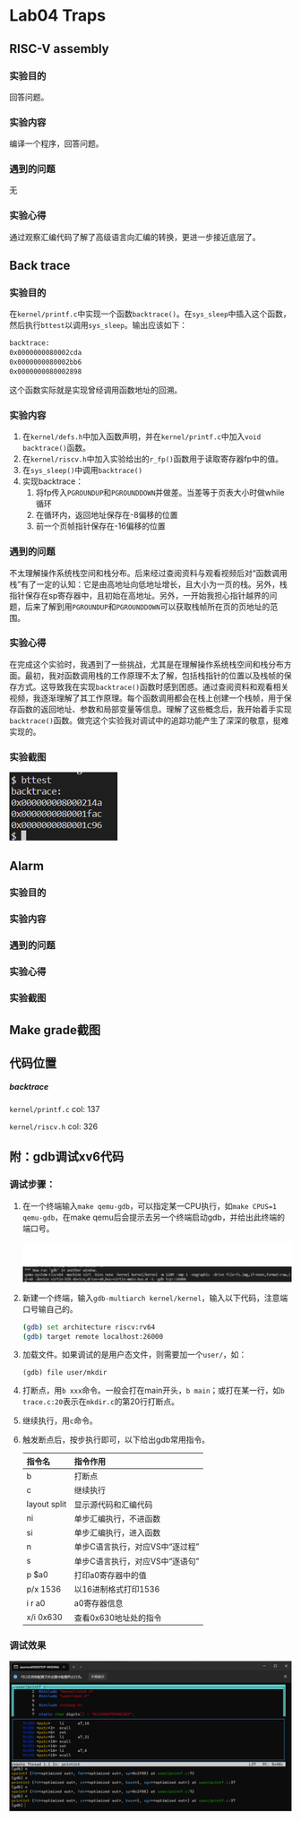 # Lab04 Traps

## RISC-V assembly

### 实验目的

回答问题。

### 实验内容

编译一个程序，回答问题。

### 遇到的问题

无

### 实验心得

通过观察汇编代码了解了高级语言向汇编的转换，更进一步接近底层了。

## Back trace

### 实验目的

在`kernel/printf.c`中实现一个函数`backtrace()`。在`sys_sleep`中插入这个函数，然后执行`bttest`以调用`sys_sleep`。输出应该如下：

```bash
backtrace:
0x0000000080002cda
0x0000000080002bb6
0x0000000080002898
```

这个函数实际就是实现曾经调用函数地址的回溯。

### 实验内容

1. 在`kernel/defs.h`中加入函数声明，并在`kernel/printf.c`中加入`void backtrace()`函数。
2. 在`kernel/riscv.h`中加入实验给出的`r_fp()`函数用于读取寄存器fp中的值。
3. 在`sys_sleep()`中调用`backtrace()`
4. 实现backtrace：
   1. 将fp传入`PGROUNDUP`和`PGROUNDDOWN`并做差。当差等于页表大小时做while循环
   2. 在循环内，返回地址保存在-8偏移的位置
   3. 前一个页帧指针保存在-16偏移的位置

### 遇到的问题

不太理解操作系统栈空间和栈分布。后来经过查阅资料与观看视频后对“函数调用栈”有了一定的认知：它是由高地址向低地址增长，且大小为一页的栈。另外，栈指针保存在sp寄存器中，且初始在高地址。另外，一开始我担心指针越界的问题，后来了解到用`PGROUNDUP`和`PGROUNDDOWN`可以获取栈帧所在页的页地址的范围。

### 实验心得

在完成这个实验时，我遇到了一些挑战，尤其是在理解操作系统栈空间和栈分布方面。最初，我对函数调用栈的工作原理不太了解，包括栈指针的位置以及栈帧的保存方式。这导致我在实现`backtrace()`函数时感到困惑。通过查阅资料和观看相关视频，我逐渐理解了其工作原理。每个函数调用都会在栈上创建一个栈帧，用于保存函数的返回地址、参数和局部变量等信息。理解了这些概念后，我开始着手实现`backtrace()`函数。做完这个实验我对调试中的追踪功能产生了深深的敬意，挺难实现的。

### 实验截图

![backtrace](..\src\Lab04\backtrace.bmp "backtrace截图")

## Alarm

### 实验目的



### 实验内容



### 遇到的问题



### 实验心得



### 实验截图



## Make grade截图



## 代码位置

##### backtrace

`kernel/printf.c` col: 137

`kernel/riscv.h` col: 326



## 附：gdb调试xv6代码

### 调试步骤：

1. 在一个终端输入`make qemu-gdb`，可以指定某一CPU执行，如`make CPUS=1 qemu-gdb`，在make qemu后会提示去另一个终端启动gdb，并给出此终端的端口号。

   ![gdb-port](..\src\Lab04\gdb-port.bmp)

2. 新建一个终端，输入`gdb-multiarch kernel/kernel`，输入以下代码，注意端口号输自己的。

   ```bash
   (gdb) set architecture riscv:rv64
   (gdb) target remote localhost:26000
   ```

   

3. 加载文件。如果调试的是用户态文件，则需要加一个`user/`，如：

   ```
   (gdb) file user/mkdir
   ```

   

4. 打断点，用`b xxx`命令。一般会打在main开头，`b main`；或打在某一行，如`b trace.c:20`表示在`mkdir.c`的第20行打断点。

5. 继续执行，用`c`命令。

6. 触发断点后，按步执行即可，以下给出gdb常用指令。

   | 指令名       | 指令作用                        |
   | ------------ | ------------------------------- |
   | b            | 打断点                          |
   | c            | 继续执行                        |
   | layout split | 显示源代码和汇编代码            |
   | ni           | 单步汇编执行，不进函数          |
   | si           | 单步汇编执行，进入函数          |
   | n            | 单步C语言执行，对应VS中“逐过程” |
   | s            | 单步C语言执行，对应VS中“逐语句” |
   | p $a0        | 打印a0寄存器中的值              |
   | p/x 1536     | 以16进制格式打印1536            |
   | i r a0       | a0寄存器信息                    |
   | x/i 0x630    | 查看0x630地址处的指令           |

### 调试效果

![gdb](..\src\Lab04\gdb.bmp)

